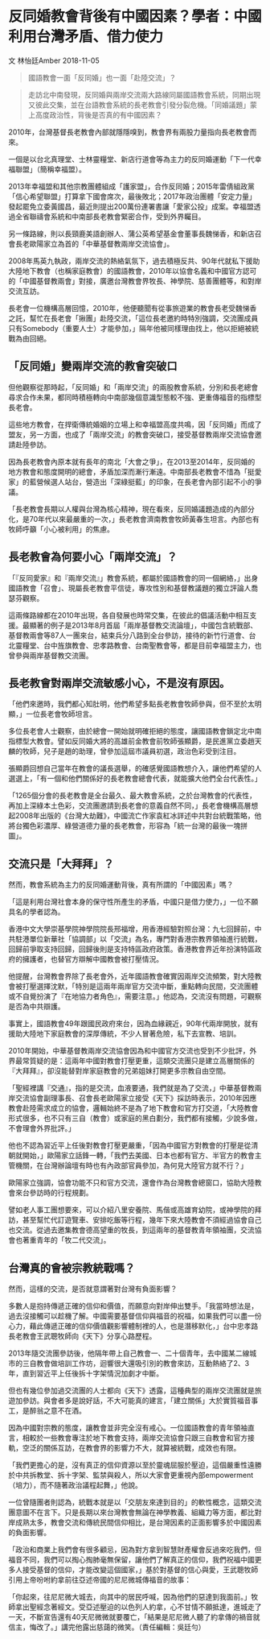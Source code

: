 # 反同婚教會背後有中國因素？學者：中國利用台灣矛盾、借力使力

文 林怡廷Amber
2018-11-05

> 國語教會一面「反同婚」也一面「赴陸交流」？

> 走訪北中南發現，反同婚與兩岸交流兩大路線同屬國語教會系統，同期出現又彼此交集，並在台語教會系統的長老教會引發分裂危機。「同婚議題」蒙上高度政治性，背後是否真的有中國因素？

2010年，台灣基督長老教會內部就隱隱嗅到，教會界有兩股力量指向長老教會而來。

一個是以台北真理堂、士林靈糧堂、新店行道會等為主力的反同婚運動「下一代幸福聯盟」（簡稱幸福盟）。

2013年幸福盟和其他宗教團體組成「護家盟」，合作反同婚；2015年雷倩組政黨「信心希望聯盟」打算拿下國會席次，最後敗北；2017年政治團體「安定力量」發起罷免立委黃國昌，最近則提出200萬份連署書讓「愛家公投」成案。幸福盟透過全省聯禱會系統和中南部長老教會緊密合作，受到外界矚目。

另一條路線，則以長頸鹿美語創辦人、蒲公英希望基金會董事長魏悌香，和新店召會長老歐陽家立為首的「中華基督教兩岸交流協會」。

2008年馬英九執政，兩岸交流的熱絡氣氛下，過去積極反共、90年代就私下援助大陸地下教會（也稱家庭教會）的國語教會，2010年以協會名義和中國官方認可的「中國基督教兩會」對接，廣邀台灣教會界牧長、神學院、慈善團體等，和對岸交流互訪。

長老會一位機構高層回憶，2010年，他便聽聞有從事旅遊業的教會長老受魏悌香之託，幫忙在長老會「揪團」赴陸交流，「這位長老邀約時特別強調，交流團成員只有Somebody（重要人士）才能參加，」隔年他被同樣理由找上，他以拒絕被統戰為由回絕。

## 「反同婚」變兩岸交流的教會突破口

但他觀察從那時起，「反同婚」和「兩岸交流」的兩股教會系統，分別和長老總會尋求合作未果，都同時積極轉向中南部幾個意識型態較不強、更重傳福音的指標型長老會。

這些地方教會，在捍衛傳統婚姻的立場上和幸福盟高度共鳴，因「反同婚」而成了盟友，另一方面，也成了「兩岸交流」的教會突破口，接受基督教兩岸交流協會邀請赴陸參訪。

因為長老教會內原本就有長年的南北「大會之爭」，在2013至2014年，反同婚的地方教會和態度開明的總會，矛盾加深而漸行漸遠。中南部長老教會不惜為「挺愛家」的藍營候選人站台，營造出「深綠挺藍」的印象，在長老會內部引起不小的爭議。

「長老教會長期以人權與台灣為核心精神，現在看來，反同婚議題造成的內部分化，是70年代以來最嚴重的一次，」長老教會濟南教會牧師黃春生坦言。內部也有牧師呼籲「小心被利用」的焦慮。

## 長老教會為何要小心「兩岸交流」？

「『反同愛家』和『兩岸交流』」教會系統，都屬於國語教會的同一個網絡，」出身國語教會「召會」、現屬長老教會平信徒，專攻性別和基督教議題的獨立評論人喬瑟芬觀察。

這兩條路線都在2010年出現，各自發展也時常交集，在彼此的倡議活動中相互支援。最顯著的例子是2013年8月首屆「兩岸基督教交流論壇」，中國包含統戰部、基督教兩會等87人一團來台，結束兵分八路到全台參訪，接待的新竹行道會、台北靈糧堂、台中旌旗教會、忠孝路教會、台南聖教會等，都是目前幸福盟主力，也曾參與兩岸基督教交流團。

## 長老教會對兩岸交流敏感小心，不是沒有原因。

「他們來邀時，我們都心知肚明，他們希望多點長老教會牧師參與，但不至於太明顯，」一位長老會牧師坦言。

多位長老會人士觀察，由於總會一開始就明確拒絕的態度，讓國語教會鎖定北中南指標型大教會。譬如反同婚大將的高雄前金教會前牧師張顯爵，是民進黨立委趙天麟的牧師，兒子是趙的助理，曾參加這屆市議員初選，政治色彩受到注目。

張顯爵回想自己當年在教會的議長選舉，的確感覺國語教想介入，讓他們希望的人選選上，「有一個和他們關係好的長老教會總會代表，就能擴大他們全台代表性。」

「1265個分會的長老教會是全台最久、最大教會系統，之於台灣教會的代表性，再加上深綠本土色彩，交流團邀請到長老會的意義自然不同，」長老會機構高層想起2008年出版的《台灣大劫難》，中國流亡作家袁紅冰詳述中共對台統戰策略，他將台獨色彩濃厚、綠營道德力量的長老教會，形容為「統一台灣的最後一塊拼圖」。

## 交流只是「大拜拜」？

然而，教會系統為主力的反同婚運動背後，真有所謂的「中國因素」嗎？

「這是利用台灣社會本身的保守性所產生的矛盾，中國只是借力使力，」一位不願具名的學者認為。


香港中文大學崇基學院神學院院長邢福增，用香港經驗對照台灣：九七回歸前，中共駐港單位新華社「協調部」以「交流」為名，專門對香港宗教界領袖進行統戰，回歸前爭取支持回歸，回歸後則是支持特區政府政策。香港教會界近年扮演特區政府的擁護者，也替官方辯解中國教會被打壓情況。

他提醒，台灣教會界除了長老會外，近年國語教會確實因兩岸交流頻繁，對大陸教會被打壓選擇沈默，「特別是這兩年兩岸官方交流中斷，重點轉向民間，交流團體或不自覺扮演了『在地協力者角色』，需要注意。」他認為，交流沒有問題，可觀察是否為中共辯護。

事實上，國語教會49年跟國民政府來台，因為血緣親近，90年代兩岸開放，就有援助大陸地下家庭教會的深厚傳統，不少人冒著危險，私下去宣教、培訓。

2010年開始，中華基督教兩岸交流協會因為和中國官方交流也受到不少批評，外界最常質疑的是：這兩年中國對教會打壓更重，這類交流團只是建立高層關係的『大拜拜』，卻沒能替對岸家庭教會的兄弟姐妹打開更多宗教自由空間。

「聖經裡講『交通』，指的是交流，血液要通，我們就是為了交流，」中華基督教兩岸交流協會副理事長、召會長老歐陽家立接受《天下》採訪時表示，2010年因應教會赴陸需求成立的協會，邏輯始終不是為了地下教會和官方打交道，「大陸教會形式很多，也不只有三自（教會）或家庭的黑白劃分，我們都有接觸，少說多做，不會理會外界批評。」

他也不認為習近平上任後對教會打壓更嚴重，「因為中國官方對教會的打壓是從清朝就開始，」歐陽家立話鋒一轉，「我們去美國、日本也都有官方、半官方的教會主管機關，在台灣辦論壇有時也有內政部官員參加，為何見大陸官方就不行？」

歐陽家立強調，協會功能不只和官方交流，還會作為台灣教會總窗口，協助大陸教會來台參訪時的行程規劃。

譬如老人事工團想要來，可以介紹八里安養院、馬偕或高雄育幼院，或神學院的拜訪，甚至幫忙代訂遊覽車、安排吃飯等行程，幾年下來大陸教會不須經過協會自己也交流。從過去邀集教會德高望重的牧長，到這兩年的基督教青年領袖團，交流協會也著重青年的「牧二代交流」。

## 台灣真的會被宗教統戰嗎？

然而，這樣的交流，是否就意謂著對台灣有負面影響？

多數人是抱持傳遞正確的信仰和價值，而願意向對岸伸出雙手。「我當時想法是，過去沒接觸可以趁機了解。中國需要基督信仰與福音的祝福，如果我們可以盡一份心力，藉此傳遞正確的信仰價值觀影響體制裡的人，也是潛移默化，」台中忠孝路長老教會王武聰牧師向《天下》分享心路歷程。

2013年隨交流團參訪後，他隔年帶上自己教會一、二十個青年，去中國某二線城市的三自教會做培訓工作坊，迴響很大還吸引別的教會來訪，互動熱絡了2、3年，直到習近平上任後拆十字架情況加劇才中斷。

但也有幾位參加過交流團的人士都向《天下》透露，這種典型的兩岸交流團就是旅遊加參訪。與會者多是說好話，不大可能真的建言，「建立關係」大於實質福音事工，是醉翁之意不在酒。

因為中國對宗教的態度，讓教會並非完全沒有戒心。一位國語教會的青年領袖直言，相較於一些教會專注於地下教會支持，兩岸交流協會只跟三自教會和官方接軌，空泛的關係互訪，在教會界的影響力不大，就算被統戰，成效也有限。

「我們更擔心的是，沒有真正的信仰資源以至於靈魂屈服於壓迫，這個嚴重性遠勝於中共拆教堂、拆十字架、監禁與殺人，所以大家會更重視內部empowerment（培力），而不隨著政治議程起舞，」他說。

一位曾隨團者則認為，統戰本就是以「交朋友來達到目的」的軟性概念，這類交流團意圖不在言下。只是長期以來台灣教會無論在神學教義、組織力等方面，都比對岸成熟太多，教會交流和傳統民間信仰相比，是台灣因素的正面影響多於中國因素的負面影響。

「政治和商業上我們會有很多顧忌，因為對方拿到智慧財產權會反過來吃我們，但福音不同，我們可以掏心掏肺毫無保留，讓他們了解真正的信仰，我們祝福中國更多人接受基督的信仰，才能改變這個國家，」基於對基督的信心與愛，王武聰牧師引用上帝吩咐約拿前往亞述帝國的尼尼微城傳福音的故事：

「你起來，往尼尼微大城去，向其中的居民呼喊，因為他們的惡達到我面前。」牧師拿出聖經念著經文。受亞述壓迫的以色列人約拿，心不甘情不願抵達，進城走了一天，不斷宣告還有40天尼微微就要覆亡，「結果是尼尼微人聽了約拿傳的禍音就信主，悔改了。」講完他露出慈藹的微笑。（責任編輯：吳廷勻）
